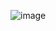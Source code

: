 ![image](https://github.com/guselvaraanni/React-profile-cards/assets/158258133/6930ecd3-fc49-44e8-b077-ab6b75114ec1)
